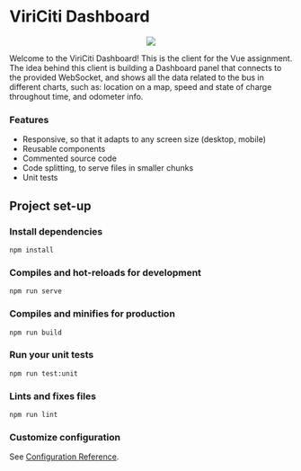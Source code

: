 # ViriCiti Dashboard

<p align="center">
  <img src="https://user-images.githubusercontent.com/17274178/76171390-2ce86e80-618b-11ea-881c-ebaa9c1906d7.png">
</p>

Welcome to the ViriCiti Dashboard! This is the client for the Vue assignment. The idea behind this client is building a Dashboard panel that connects to the provided WebSocket, and shows all the data related to the bus in different charts, such as: location on a map, speed and state of charge throughout time, and odometer info.

### Features
- Responsive, so that it adapts to any screen size (desktop, mobile)
- Reusable components
- Commented source code
- Code splitting, to serve files in smaller chunks
- Unit tests

## Project set-up

### Install dependencies
```
npm install
```

### Compiles and hot-reloads for development
```
npm run serve
```

### Compiles and minifies for production
```
npm run build
```

### Run your unit tests
```
npm run test:unit
```

### Lints and fixes files
```
npm run lint
```

### Customize configuration
See [Configuration Reference](https://cli.vuejs.org/config/).
